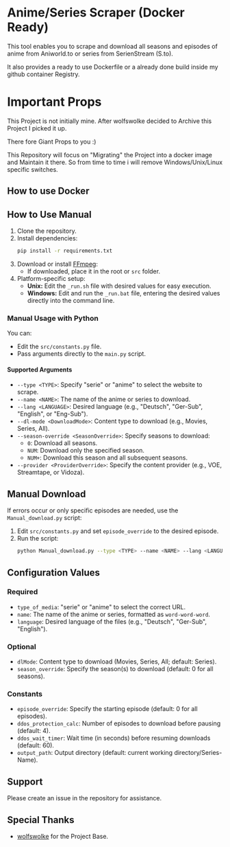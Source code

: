 # Anime/Series Scraper (Docker Ready)

This tool enables you to scrape and download all seasons and episodes of anime from Aniworld.to or series from SerienStream (S.to).

It also provides a ready to use Dockerfile or a already done build inside my github container Registry.

# Important Props

This Project is not initially mine. After wolfswolke decided to Archive this Project I picked it up.

There fore Giant Props to you :)

This Repository will focus on "Migrating" the Project into a docker image and Maintain it there. So from time to time i will remove Windows/Unix/Linux specific switches.

## How to use Docker

## How to Use Manual

1. Clone the repository.
2. Install dependencies:
   ```bash
   pip install -r requirements.txt
   ```
3. Download or install [FFmpeg](https://ffmpeg.org):
   - If downloaded, place it in the root or `src` folder.
4. Platform-specific setup:
   - **Unix:** Edit the `_run.sh` file with desired values for easy execution.
   - **Windows:** Edit and run the `_run.bat` file, entering the desired values directly into the command line.

### Manual Usage with Python

You can:

- Edit the `src/constants.py` file.
- Pass arguments directly to the `main.py` script.

#### Supported Arguments

- `--type <TYPE>`: Specify "serie" or "anime" to select the website to scrape.
- `--name <NAME>`: The name of the anime or series to download.
- `--lang <LANGUAGE>`: Desired language (e.g., "Deutsch", "Ger-Sub", "English", or "Eng-Sub").
- `--dl-mode <DownloadMode>`: Content type to download (e.g., Movies, Series, All).
- `--season-override <SeasonOverride>`: Specify seasons to download:
  - `0`: Download all seasons.
  - `NUM`: Download only the specified season.
  - `NUM+`: Download this season and all subsequent seasons.
- `--provider <ProviderOverride>`: Specify the content provider (e.g., VOE, Streamtape, or Vidoza).

## Manual Download

If errors occur or only specific episodes are needed, use the `Manual_download.py` script:

1. Edit `src/constants.py` and set `episode_override` to the desired episode.
2. Run the script:
   ```bash
   python Manual_download.py --type <TYPE> --name <NAME> --lang <LANGUAGE> --season-override <SeasonOverride>
   ```

## Configuration Values

### Required

- `type_of_media`: "serie" or "anime" to select the correct URL.
- `name`: The name of the anime or series, formatted as `word-word-word`.
- `language`: Desired language of the files (e.g., "Deutsch", "Ger-Sub", "English").

### Optional

- `dlMode`: Content type to download (Movies, Series, All; default: Series).
- `season_override`: Specify the season(s) to download (default: 0 for all seasons).

### Constants

- `episode_override`: Specify the starting episode (default: 0 for all episodes).
- `ddos_protection_calc`: Number of episodes to download before pausing (default: 4).
- `ddos_wait_timer`: Wait time (in seconds) before resuming downloads (default: 60).
- `output_path`: Output directory (default: current working directory/Series-Name).

## Support

Please create an issue in the repository for assistance.

## Special Thanks

- [wolfswolke](https://github.com/wolfswolke) for the Project Base.
